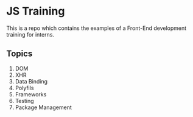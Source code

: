 # JS Training

This is a repo which contains the examples of a Front-End development training for interns.

## Topics

1. DOM
2. XHR
3. Data Binding
4. Polyfils
5. Frameworks
6. Testing
7. Package Management
